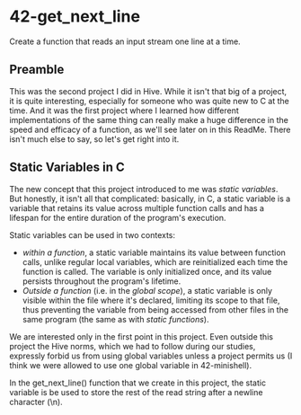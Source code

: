 # 42-get_next_line

Create a function that reads an input stream one line at a time.

## Preamble
This was the second project I did in Hive. While it isn't that big of a project, it is quite interesting, especially for someone who was quite new to C at the time. And it was the first project where I learned how different implementations of the same thing can really make a huge difference in the speed and efficacy of a function, as we'll see later on in this ReadMe. There isn't much else to say, so let's get right into it.

## Static Variables in C
The new concept that this project introduced to me was _static variables_. But honestly, it isn't all that complicated: basically, in C, a static variable is a variable that retains its value across multiple function calls and has a lifespan for the entire duration of the program's execution.

Static variables can be used in two contexts:
- _within a function_, a static variable maintains its value between function calls, unlike regular local variables, which are reinitialized each time the function is called. The variable is only initialized once, and its value persists throughout the program's lifetime.
- _Outside a function_ (i.e. in the _global scope_), a static variable is only visible within the file where it's declared, limiting its scope to that file, thus preventing the variable from being accessed from other files in the same program (the same as with _static functions_).

We are interested only in the first point in this project. Even outside this project the Hive norms, which we had to follow during our studies, expressly forbid us from using global variables unless a project permits us (I think we were allowed to use one global variable in 42-minishell).

In the get_next_line() function that we create in this project, the static variable is be used to store the rest of the read string after a newline character (\n).

